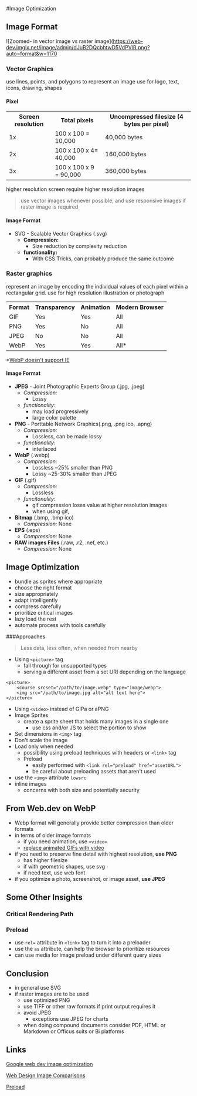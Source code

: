 #Image Optimization

## Image Format
![Zoomed- in vector image vs raster image](https://web-dev.imgix.net/image/admin/dJuB2DQcbhtwD5VdPVlR.png?auto=format&w=1170

### Vector Graphics
use lines, points, and polygons to represent an image
use for logo, text, icons, drawing, shapes

#### Pixel
<table>
	<tr>
		<th>Screen resolution</th>
		<th>Total pixels</th>
		<th>Uncompressed filesize (4 bytes per pixel)
	</tr>
	<tr>
		<td>1x</td>
		<td>100 x 100 = 10,000</td>
		<td>40,000 bytes</td>
	</tr>
	<tr>
		<td>2x</td>
		<td>100 x 100 x 4= 40,000</td>
		<td>160,000 bytes</td>
	</tr>
	<tr>
		<td>3x</td>
		<td>100 x 100 x 9 = 90,000</td>
		<td>360,000 bytes</td>
	</tr>
</table>

higher resolution screen require higher resolution images
	
>use vector images whenever possible, and use responsive images if raster image is required

#### Image Format
- SVG - Scalable Vector Graphics (.svg)
	- **Compression:** 
		- Size reduction by complexity reduction
	- **functionality:** 
		- With CSS Tricks, can probably produce the same outcome


### Raster graphics
represent an image by encoding the individual values of each pixel within a rectangular grid. 
use for high resolution illustration or photograph

<table>
	<tr>
		<th>Format</th>
		<th>Transparency</th>
		<th>Animation</th>
		<th>Modern Browser</th>
	</tr>
	<tr>
		<td>GIF</td>
		<td>Yes</td>
		<td>Yes</td>
		<td>All</td>
	</tr>
	<tr>
		<td>PNG</td>
		<td>Yes</td>
		<td>No</td>
		<td>All</td>
	</tr>
	<tr>
		<td>JPEG</td>
		<td>No</td>
		<td>No</td>
		<td>All</td>
	</tr>
	<tr>
		<td>WebP</td>
		<td>Yes</td>
		<td>Yes</td>
		<td>All*</td>
	</tr>
</table>

*[WebP doesn't support IE](https://caniuse.com/webp)

#### Image Format

- **JPEG** - Joint Photographic Experts Group (.jpg, .jpeg)
	- *Compression:* 
		- Lossy
	- *functionality:*
		- may load progressively
		- large color palette
- **PNG** - Porttable Network Graphics(.png, .png ico, .apng)
	- *Compression:*
		- Lossless, can be made lossy
	- *functionality:*
		- interlaced
- **WebP** (.webp)
	- *Compression:*
		- Lossless ~25% smaller than PNG
		- Lossy ~25-30% smaller than JPEG
- **GIF** (.gif)
	- *Compression:* 
		- Lossless
	- *funcitonality:*
		- gif compression loses value at higher resolution images
		- when using gif, 
- **Bitmap** (.bmp, .bmp ico)
	- *Compression:* None
- **EPS** (.eps)
	- *Compression:* None
- **RAW images Files** (.raw, .r2, .nef, etc.)
	- *Compression:* None

## Image Optimization
- bundle as sprites where appropriate
- choose the right format
- size appropriately
- adapt intelligently
- compress carefully
- prioritize critical images
- lazy load the rest
- automate process with tools carefully

###Approaches
>Less data, less often, when needed from nearby

- Using `<picture>` tag
	- fall through for unsupported types
	- serving a different asset from a set URI depending on the language

```
<picture>
	<course srcset="/path/to/image.webp" type="image/webp">
	<img src="/path/to/image.jpg alt="alt text here">
</picture>
```
- Using `<video>` instead of GIPa or aPNG
- Image Sprites
	- create a sprite sheet that holds many images in a single one
		- use css and/or JS to select the portion to show
- Set dimensions in `<img>` tag
- Don't scale the image
- Load only when needed
	- possibility using preload techniques with headers or `<link>` tag
	- Preload
		- easily performed with `<link rel="preload" href="assetURL">`
		- be careful about preloading assets that aren't used
- use the `<img>` attribute `lowsrc`
- inline images
	- concerns with both size and potentially security

## From Web.dev on WebP
- Webp format will generally provide better compression than older formats
- in terms of older image formats
	- if you need animation, use `<video>` 
	- [replace animated GIFs with video](https://web.dev/replace-gifs-with-videos/)
- if you need to preserve fine detail with highest resolution, **use PNG**
	- has higher filesize
	- if with geometric shapes, use svg
	- if need text, use web font
- if you optimize a photo, screenshot, or image asset, **use JPEG**

## Some Other Insights
### Critical Rendering Path

### Preload
- use `rel=` attribute in `<link>` tag to turn it into a preloader
- use the `as` attribute, can help the browser to prioritize resources
- can use media for image preload under different query sizes


## Conclusion
- in general use SVG
- if raster images are to be used
	- use optimized PNG
	- use TIFF or other raw formats if print output requires it
	- avoid JPEG
		- exceptions use JPEG for charts
	- when doing compound documents consider PDF, HTML or Markdown or Officus suits or Bi platforms 

## Links
[Google web dev image optimization](https://web.dev/choose-the-right-image-format/)

[Web Design Image Comparisons](https://webdesignref.com/examples/design_examples.htm)

[Preload](https://developer.mozilla.org/en-US/docs/Web/HTML/Link_types/preload)
